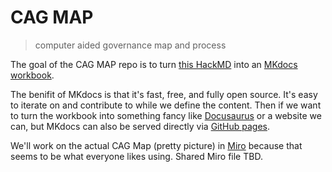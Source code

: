 # CAG MAP

> computer aided governance map and process

The goal of the CAG MAP repo is to turn [this HackMD](https://hackmd.io/FphHh83iRxyrLPy894E1Tw) into an [MKdocs workbook](https://www.mkdocs.org/).

The benifit of MKdocs is that it's fast, free, and fully open source. It's easy to iterate on and contribute to while we define the content. Then if we want to turn the workbook into something fancy like [Docusaurus](https://docusaurus.io/) or a website we can, but MKdocs can also be served directly via [GitHub pages](https://www.mkdocs.org/user-guide/deploying-your-docs/#github-pages).

We'll work on the actual CAG Map (pretty picture) in [Miro](https://miro.com/) because that seems to be what everyone likes using. Shared Miro file TBD.

